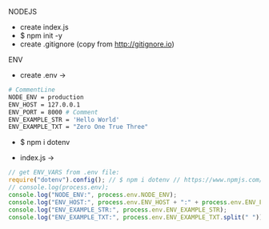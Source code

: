 NODEJS

- create index.js
- $ npm init -y
- create .gitignore (copy from http://gitignore.io)

ENV

- create .env ->

```sh
# CommentLine
NODE_ENV = production
ENV_HOST = 127.0.0.1
ENV_PORT = 8000 # Comment
ENV_EXAMPLE_STR = 'Hello World'
ENV_EXAMPLE_TXT = "Zero One True Three"
```

- $ npm i dotenv
<!-- /*uygulamanızın farklı ortamlarda çalışmasını sağlayan önemli bilgileri veya yapılandırmaları depolamak için kullanılır.*/ -->
- index.js ->

```js
// get ENV_VARS from .env file:
require("dotenv").config(); // $ npm i dotenv // https://www.npmjs.com/package/dotenv
// console.log(process.env);
console.log("NODE_ENV:", process.env.NODE_ENV);
console.log("ENV_HOST:", process.env.ENV_HOST + ":" + process.env.ENV_PORT);
console.log("ENV_EXAMPLE_STR:", process.env.ENV_EXAMPLE_STR);
console.log("ENV_EXAMPLE_TXT:", process.env.ENV_EXAMPLE_TXT.split(" "));
```
